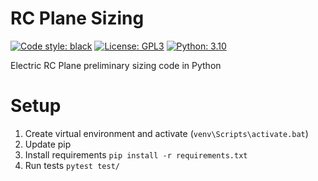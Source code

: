 # RC Plane Sizing
[![Code style: black](https://img.shields.io/badge/code%20style-black-000000.svg)](https://github.com/psf/black)
[![License: GPL3](https://img.shields.io/badge/license-GPL3-yellow)](https://github.com/lucas-schroeder/rc-plane-sizing/blob/main/LICENSE)
[![Python: 3.10](https://img.shields.io/badge/python-3.10-orange)](https://www.python.org/downloads/)



Electric RC Plane preliminary sizing code in Python

# Setup

1. Create virtual environment and activate (`venv\Scripts\activate.bat`)
1. Update pip 
1. Install requirements `pip install -r requirements.txt`
1. Run tests `pytest test/`